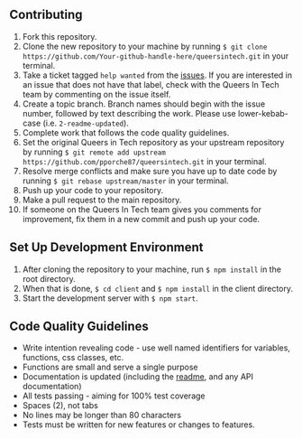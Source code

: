 ## Contributing
1. Fork this repository.
2. Clone the new repository to your machine by running `$ git clone https://github.com/Your-github-handle-here/queersintech.git` in your terminal.
3. Take a ticket tagged `help wanted` from the [issues](https://github.com/pporche87/queersintech/issues). If you are interested in an issue that does not have that label, check with the Queers In Tech team by commenting on the issue itself.
4. Create a topic branch. Branch names should begin with the issue number, followed by text describing the work. Please use lower-kebab-case (i.e. `2-readme-updated`).
5. Complete work that follows the code quality guidelines.
6. Set the original Queers in Tech repository as your upstream repository by running `$ git remote add upstream https://github.com/pporche87/queersintech.git` in your terminal.
7. Resolve merge conflicts and make sure you have up to date code by running `$ git rebase upstream/master` in your terminal.
8. Push up your code to your repository.
9. Make a pull request to the main repository.
10. If someone on the Queers In Tech team gives you comments for improvement, fix them in a new commit and push up your code.

## Set Up Development Environment
1. After cloning the repository to your machine, run `$ npm install` in the root directory.
2. When that is done, `$ cd client` and `$ npm install` in the client directory.
3. Start the development server with `$ npm start`.

## Code Quality Guidelines
* Write intention revealing code - use well named identifiers for variables, functions, css classes, etc.
* Functions are small and serve a single purpose
* Documentation is updated (including the [readme](README.md), and any API documentation)
* All tests passing - aiming for 100% test coverage
* Spaces (2), not tabs
* No lines may be longer than 80 characters
* Tests must be written for new features or changes to features.
